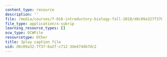 ```yaml
---
content_type: resource
description: ''
file: /media/courses/7-016-introductory-biology-fall-2018/d8c09a327f376a2fc7123de474db7dc2_apP5SWitnyw.srt
file_type: application/x-subrip
learning_resource_types: []
ocw_type: OCWFile
resourcetype: Other
title: 3play caption file
uid: d8c09a32-7f37-6a2f-c712-3de474db7dc2
---
```


